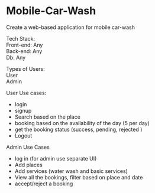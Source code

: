 ﻿# Mobile-Car-Wash

Create a web-based application for mobile car-wash

Tech Stack:  
Front-end: Any  
Back-end: Any  
Db: Any  

Types of Users:  
User  
Admin  

User Use cases:    
- login    
- signup    
- Search based on the place    
- booking based on the availability of the day (5 per day)    
- get the booking status (success, pending, rejected )    
- Logout  

Admin Use Cases      
- log in (for admin use separate UI)      
- Add places      
- Add services (water wash and basic services)      
- View all the bookings, filter based on place and date      
- accept/reject a booking
